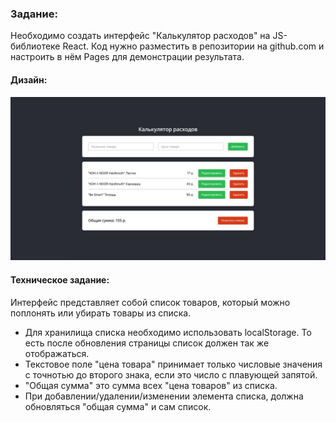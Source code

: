 ### Задание:
Необходимо создать интерфейс "Калькулятор расходов" на JS-библиотеке React. Код нужно разместить в репозитории на github.com и настроить в нём Pages для демонстрации результата. 

#### Дизайн:
![Дизайн](./design.jpg)

#### Техническое задание:

Интерфейс представляет собой список товаров, который можно поплонять или убирать товары из списка.

- Для хранилища списка необходимо использовать localStorage. То есть после обновления страницы список должен так же отображаться.
- Текстовое поле "цена товара" принимает только числовые значения с точнотью до второго знака, если это число с плавующей запятой.
- "Общая сумма" это сумма всех "цена товаров" из списка.
- При добавлении/удалении/изменении элемента списка, должна обновляться "общая сумма" и сам список.
